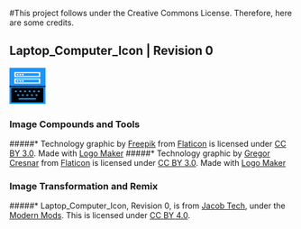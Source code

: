 #This project follows under the Creative Commons License. Therefore, here are some credits.
## Laptop_Computer_Icon | Revision 0
![Laptop_Computer_Icon](https://github.com/ModernMods/Free_Icons/blob/0/Laptop_Computer_0/Laptop_Computer_0_64x64.png?raw=true)
### Image Compounds and Tools
#####* Technology graphic by <a href="http://www.flaticon.com/authors/freepik">Freepik</a> from <a href="http://www.flaticon.com/">Flaticon</a> is licensed under <a href="http://creativecommons.org/licenses/by/3.0/" title="Creative Commons BY 3.0">CC BY 3.0</a>. Made with <a href="http://logomakr.com" title="Logo Maker">Logo Maker</a>
#####* Technology graphic by <a href="http://www.flaticon.com/authors/gregor-cresnar">Gregor Cresnar</a> from <a href="http://www.flaticon.com/">Flaticon</a> is licensed under <a href="http://creativecommons.org/licenses/by/3.0/" title="Creative Commons BY 3.0">CC BY 3.0</a>. Made with <a href="http://logomakr.com" title="Logo Maker">Logo Maker</a>
### Image Transformation and Remix
#####* Laptop_Computer_Icon, Revision 0, is from <a href="https://github.com/JacobTech">Jacob Tech</a>, under the <a href = "https://github.com/ModernMods">Modern Mods</a>. This is licensed under <a href="https://creativecommons.org/licenses/by/4.0/" title="Creative Commons BY 4.0">CC BY 4.0</a>.
